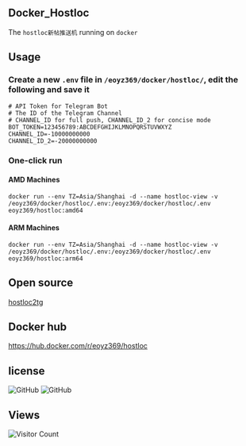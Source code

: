 ## Docker_Hostloc
The `hostloc新帖推送机` running on `docker`   

## Usage

### Create a new `.env` file in `/eoyz369/docker/hostloc/`, edit the following and save it
```
# API Token for Telegram Bot
# The ID of the Telegram Channel
# CHANNEL_ID for full push, CHANNEL_ID_2 for concise mode
BOT_TOKEN=123456789:ABCDEFGHIJKLMNOPQRSTUVWXYZ
CHANNEL_ID=-10000000000
CHANNEL_ID_2=-20000000000
```

### One-click run
#### AMD Machines
```
docker run --env TZ=Asia/Shanghai -d --name hostloc-view -v /eoyz369/docker/hostloc/.env:/eoyz369/docker/hostloc/.env eoyz369/hostloc:amd64
```
#### ARM Machines
```
docker run --env TZ=Asia/Shanghai -d --name hostloc-view -v /eoyz369/docker/hostloc/.env:/eoyz369/docker/hostloc/.env eoyz369/hostloc:arm64
```
## Open source
 [hostloc2tg](https://github.com/w2r/hostloc2tg)    
 
## Docker hub 
https://hub.docker.com/r/eoyz369/hostloc   

## license   
![GitHub](https://img.shields.io/github/license/Eoyz369/Docker_Hostloc) 
![GitHub](https://img.shields.io/github/license/w2r/hostloc2tg)

## Views
![Visitor Count](https://profile-counter.glitch.me/Docker_Hostloc/count.svg)
